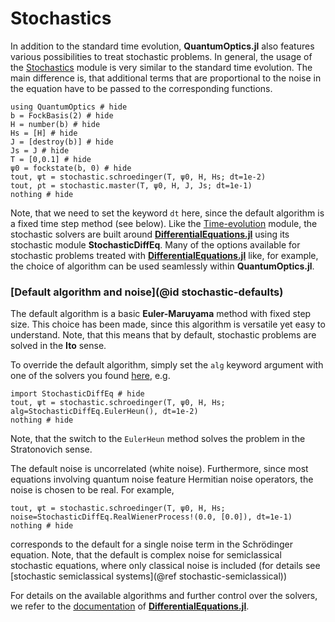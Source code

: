 # Stochastics


In addition to the standard time evolution, **QuantumOptics.jl** also features various possibilities to treat stochastic problems. In general, the usage of the [Stochastics](@ref) module is very similar to the standard time evolution. The main difference is, that additional terms that are proportional to the noise in the equation have to be passed to the corresponding functions.

```@example stochastic-intro
using QuantumOptics # hide
b = FockBasis(2) # hide
H = number(b) # hide
Hs = [H] # hide
J = [destroy(b)] # hide
Js = J # hide
T = [0,0.1] # hide
ψ0 = fockstate(b, 0) # hide
tout, ψt = stochastic.schroedinger(T, ψ0, H, Hs; dt=1e-2)
tout, ρt = stochastic.master(T, ψ0, H, J, Js; dt=1e-1)
nothing # hide
```

Note, that we need to set the keyword `dt` here, since the default algorithm is a fixed time step method (see below). Like the [Time-evolution](@ref) module, the stochastic solvers are built around [**DifferentialEquations.jl**](https://github.com/JuliaDiffEq/DifferentialEquations.jl) using its stochastic module **StochasticDiffEq**. Many of the options available for stochastic problems treated with [**DifferentialEquations.jl**](https://github.com/JuliaDiffEq/DifferentialEquations.jl) like, for example, the choice of algorithm can be used seamlessly within **QuantumOptics.jl**.


### [Default algorithm and noise](@id stochastic-defaults)

The default algorithm is a basic **Euler-Maruyama** method with fixed step size. This choice has been made, since this algorithm is versatile yet easy to understand. Note, that this means that by default, stochastic problems are solved in the **Ito** sense.

To override the default algorithm, simply set the `alg` keyword argument with one of the solvers you found [here](http://docs.juliadiffeq.org/stable/solvers/sde_solve.html#Full-List-of-Methods-1), e.g.

```@example stochastic-intro
import StochasticDiffEq # hide
tout, ψt = stochastic.schroedinger(T, ψ0, H, Hs; alg=StochasticDiffEq.EulerHeun(), dt=1e-2)
nothing # hide
```

Note, that the switch to the `EulerHeun` method solves the problem in the Stratonovich sense.

The default noise is uncorrelated (white noise). Furthermore, since most equations involving quantum noise feature Hermitian noise operators, the noise is chosen to be real. For example,

```@example stochastic-intro
tout, ψt = stochastic.schroedinger(T, ψ0, H, Hs; noise=StochasticDiffEq.RealWienerProcess!(0.0, [0.0]), dt=1e-1)
nothing # hide
```

corresponds to the default for a single noise term in the Schrödinger equation. Note, that the default is complex noise for semiclassical stochastic equations, where only classical noise is included (for details see [stochastic semiclassical systems](@ref stochastic-semiclassical))

For details on the available algorithms and further control over the solvers, we refer to the [documentation](http://docs.juliadiffeq.org/stable/) of [**DifferentialEquations.jl**](https://github.com/JuliaDiffEq/DifferentialEquations.jl).
